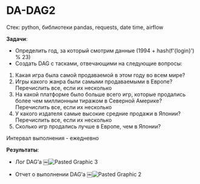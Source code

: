# DA-DAG2

Стек: python, библиотеки pandas, requests, date time, airflow 
 
**Задачи**:
* Определить год, за который смотрим данные (1994 + hash(f‘{login}') % 23)
* Создать DAG с тасками, отвечающими на следующие вопросы:
1. Какая игра была самой продаваемой в этом году во всем мире?
2. Игры какого жанра были самыми продаваемыми в Европе?Перечислить все, если их несколько
3. На какой платформе было больше всего игр, которые продались более чем миллионным тиражом в Северной Америке? Перечислить все, если их несколько
4. У какого издателя самые высокие средние продажи в Японии? Перечислить все, если их несколько
5. Сколько игр продались лучше в Европе, чем в Японии?

Интервал выполнения - ежедневно 

**Результаты**: 
* Лог DAG’а
￼![Pasted Graphic 3](https://github.com/ekaterina-drozd/DA-DAG2/assets/158583245/61e37fea-024f-4bd0-9a31-8c820131e6d7)

* Отчет о выполнении DAG’а
￼![Pasted Graphic 2](https://github.com/ekaterina-drozd/DA-DAG2/assets/158583245/29f5560e-e614-44c6-b96d-f446f144ffa2)

